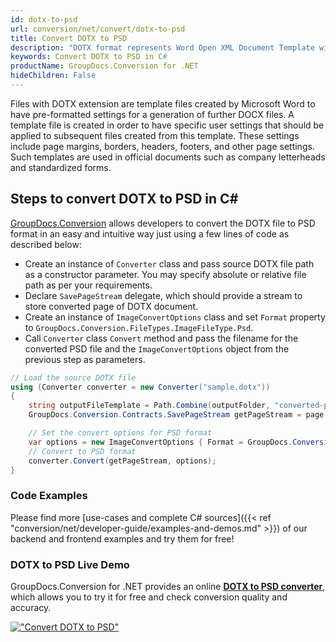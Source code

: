 ```yaml
---
id: dotx-to-psd
url: conversion/net/convert/dotx-to-psd
title: Convert DOTX to PSD
description: "DOTX format represents Word Open XML Document Template with .dotx extension. Learn how to convert DOTX to PSD file programmatically in C# language using GroupDocs.Conversion for .NET library."
keywords: Convert DOTX to PSD in C#
productName: GroupDocs.Conversion for .NET
hideChildren: False
---
```


Files with DOTX extension are template files created by Microsoft Word to have pre-formatted settings for a generation of further DOCX files. A template file is created in order to have specific user settings that should be applied to subsequent files created from this template. These settings include page margins, borders, headers, footers, and other page settings. Such templates are used in official documents such as company letterheads and standardized forms.

## Steps to convert DOTX to PSD in C#

[GroupDocs.Conversion](https://products.groupdocs.com/conversion/net) allows developers to convert the DOTX file to PSD format in an easy and intuitive way just using a few lines of code as described below:

* Create an instance of `Converter` class and pass source DOTX file path as a constructor parameter. You may specify absolute or relative file path as per your requirements. 
* Declare `SavePageStream` delegate, which should provide a stream to store converted page of DOTX document.
* Create an instance of `ImageConvertOptions` class and set `Format` property to `GroupDocs.Conversion.FileTypes.ImageFileType.Psd`.
* Call `Converter` class `Convert` method and pass the filename for the converted PSD file and the `ImageConvertOptions` object from the previous step as parameters.

```csharp
// Load the source DOTX file
using (Converter converter = new Converter("sample.dotx"))
{
    string outputFileTemplate = Path.Combine(outputFolder, "converted-page-{0}.psd");
    GroupDocs.Conversion.Contracts.SavePageStream getPageStream = page => new FileStream(string.Format(outputFileTemplate, page), FileMode.Create);

    // Set the convert options for PSD format
    var options = new ImageConvertOptions { Format = GroupDocs.Conversion.FileTypes.ImageFileType.Psd };   
    // Convert to PSD format
    converter.Convert(getPageStream, options);
}
```

### Code Examples

Please find more [use-cases and complete C# sources]({{< ref "conversion/net/developer-guide/examples-and-demos.md" >}}) of our backend and frontend examples and try them for free!

### DOTX to PSD Live Demo

GroupDocs.Conversion for .NET provides an online [**DOTX to PSD converter**](https://products.groupdocs.app/conversion/dotx-to-psd), which allows you to try it for free and check conversion quality and accuracy.

[!["Convert DOTX to PSD"](conversion/net/images/convert-to-psd/convert-dotx-to-psd.png)](https://products.groupdocs.app/conversion/dotx-to-psd)